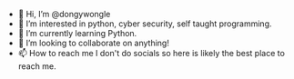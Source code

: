 - 👋 Hi, I’m @dongywongle
- 👀 I’m interested in python, cyber security, self taught programming.
- 🌱 I’m currently learning Python.
- 💞️ I’m looking to collaborate on anything!
- 📫 How to reach me I don't do socials so here is likely the best place to reach me.

<!---
dongywongle/dongywongle is a ✨ special ✨ repository because its `README.md` (this file) appears on your GitHub profile.
You can click the Preview link to take a look at your changes.
--->
